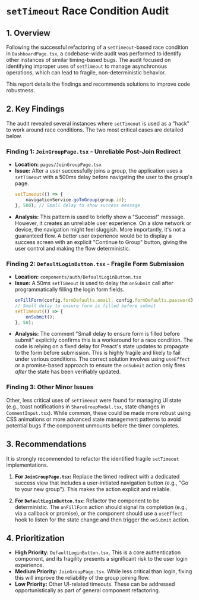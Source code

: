# `setTimeout` Race Condition Audit

## 1. Overview

Following the successful refactoring of a `setTimeout`-based race condition in `DashboardPage.tsx`, a codebase-wide audit was performed to identify other instances of similar timing-based bugs. The audit focused on identifying improper uses of `setTimeout` to manage asynchronous operations, which can lead to fragile, non-deterministic behavior.

This report details the findings and recommends solutions to improve code robustness.

## 2. Key Findings

The audit revealed several instances where `setTimeout` is used as a "hack" to work around race conditions. The two most critical cases are detailed below.

### Finding 1: `JoinGroupPage.tsx` - Unreliable Post-Join Redirect

-   **Location:** `pages/JoinGroupPage.tsx`
-   **Issue:** After a user successfully joins a group, the application uses a `setTimeout` with a 500ms delay before navigating the user to the group's page.
    ```typescript
    setTimeout(() => {
        navigationService.goToGroup(group.id);
    }, 500); // Small delay to show success message
    ```
-   **Analysis:** This pattern is used to briefly show a "Success!" message. However, it creates an unreliable user experience. On a slow network or device, the navigation might feel sluggish. More importantly, it's not a guaranteed flow. A better user experience would be to display a success screen with an explicit "Continue to Group" button, giving the user control and making the flow deterministic.

### Finding 2: `DefaultLoginButton.tsx` - Fragile Form Submission

-   **Location:** `components/auth/DefaultLoginButton.tsx`
-   **Issue:** A 50ms `setTimeout` is used to delay the `onSubmit` call after programmatically filling the login form fields.
    ```typescript
    onFillForm(config.formDefaults.email, config.formDefaults.password);
    // Small delay to ensure form is filled before submit
    setTimeout(() => {
        onSubmit();
    }, 50);
    ```
-   **Analysis:** The comment "Small delay to ensure form is filled before submit" explicitly confirms this is a workaround for a race condition. The code is relying on a fixed delay for Preact's state updates to propagate to the form before submission. This is highly fragile and likely to fail under various conditions. The correct solution involves using `useEffect` or a promise-based approach to ensure the `onSubmit` action only fires *after* the state has been verifiably updated.

### Finding 3: Other Minor Issues

Other, less critical uses of `setTimeout` were found for managing UI state (e.g., toast notifications in `ShareGroupModal.tsx`, state changes in `CommentInput.tsx`). While common, these could be made more robust using CSS animations or more advanced state management patterns to avoid potential bugs if the component unmounts before the timer completes.

## 3. Recommendations

It is strongly recommended to refactor the identified fragile `setTimeout` implementations.

1.  **For `JoinGroupPage.tsx`:** Replace the timed redirect with a dedicated success view that includes a user-initiated navigation button (e.g., "Go to your new group"). This makes the action explicit and reliable.

2.  **For `DefaultLoginButton.tsx`:** Refactor the component to be deterministic. The `onFillForm` action should signal its completion (e.g., via a callback or promise), or the component should use a `useEffect` hook to listen for the state change and then trigger the `onSubmit` action.

## 4. Prioritization

-   **High Priority:** `DefaultLoginButton.tsx`. This is a core authentication component, and its fragility presents a significant risk to the user login experience.
-   **Medium Priority:** `JoinGroupPage.tsx`. While less critical than login, fixing this will improve the reliability of the group joining flow.
-   **Low Priority:** Other UI-related timeouts. These can be addressed opportunistically as part of general component refactoring.
